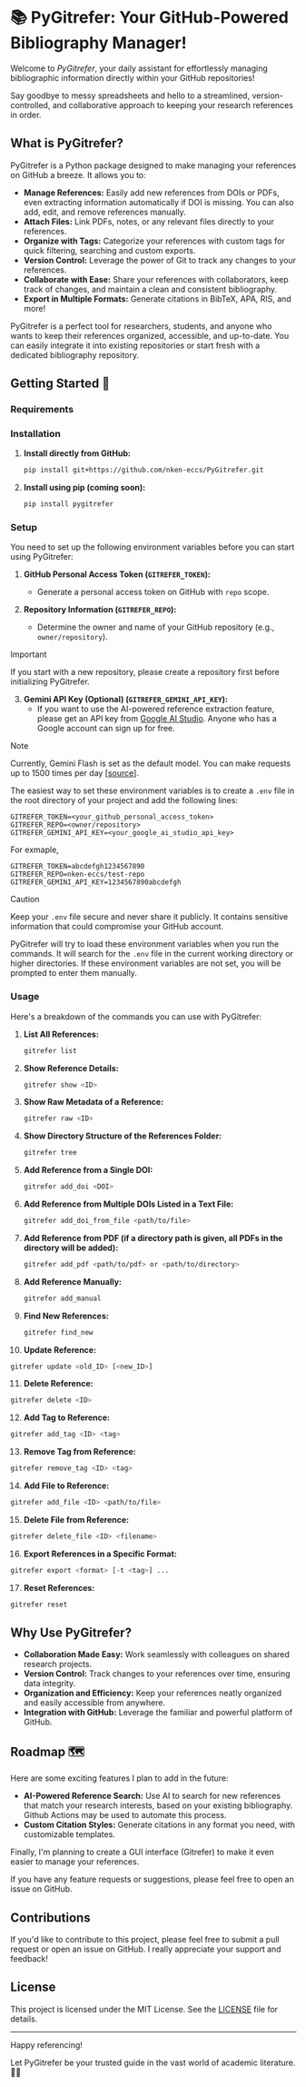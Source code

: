 # 📚 PyGitrefer: Your GitHub-Powered Bibliography Manager!

Welcome to *PyGitrefer*, your daily assistant for effortlessly managing bibliographic information directly within your GitHub repositories!

Say goodbye to messy spreadsheets and hello to a streamlined, version-controlled, and collaborative approach to keeping your research references in order.

## What is PyGitrefer?

PyGitrefer is a Python package designed to make managing your references on GitHub a breeze. It allows you to:

* **Manage References:** Easily add new references from DOIs or PDFs, even extracting information automatically if DOI is missing. You can also add, edit, and remove references manually.
* **Attach Files:** Link PDFs, notes, or any relevant files directly to your references.
* **Organize with Tags:** Categorize your references with custom tags for quick filtering, searching and custom exports.
* **Version Control:** Leverage the power of Git to track any changes to your references.
* **Collaborate with Ease:** Share your references with collaborators, keep track of changes, and maintain a clean and consistent bibliography.
* **Export in Multiple Formats:** Generate citations in BibTeX, APA, RIS, and more!

PyGitrefer is a perfect tool for researchers, students, and anyone who wants to keep their references organized, accessible, and up-to-date. You can easily integrate it into existing repositories or start fresh with a dedicated bibliography repository.

## Getting Started 🚀

### Requirements

### Installation

1. **Install directly from GitHub:**

   ```bash
   pip install git+https://github.com/nken-eccs/PyGitrefer.git
   ```

2. **Install using pip (coming soon):**

   ```bash
   pip install pygitrefer
   ```

### Setup

You need to set up the following environment variables before you can start using PyGitrefer:

1. **GitHub Personal Access Token (`GITREFER_TOKEN`):**
   - Generate a personal access token on GitHub with `repo` scope.

2. **Repository Information (`GITREFER_REPO`):**
   - Determine the owner and name of your GitHub repository (e.g., `owner/repository`).

> [!IMPORTANT]
> If you start with a new repository, please create a repository first before initializing PyGitrefer.

3. **Gemini API Key (Optional) (`GITREFER_GEMINI_API_KEY`):**
   - If you want to use the AI-powered reference extraction feature, please get an API key from [Google AI Studio](https://aistudio.google.com/). Anyone who has a Google account can sign up for free.

> [!NOTE]
> Currently, Gemini Flash is set as the default model. You can make requests up to 1500 times per day [[source](https://ai.google.dev/pricing)].

The easiest way to set these environment variables is to create a `.env` file in the root directory of your project and add the following lines:

   ```bash:.env
   GITREFER_TOKEN=<your_github_personal_access_token>
   GITREFER_REPO=<owner/repository>
   GITREFER_GEMINI_API_KEY=<your_google_ai_studio_api_key>
   ```

For exmaple,

   ```bash:.env
   GITREFER_TOKEN=abcdefgh1234567890
   GITREFER_REPO=nken-eccs/test-repo
   GITREFER_GEMINI_API_KEY=1234567890abcdefgh
   ```

> [!CAUTION]
> Keep your `.env` file secure and never share it publicly. It contains sensitive information that could compromise your GitHub account.


PyGitrefer will try to load these environment variables when you run the commands. It will search for the `.env` file in the current working directory or higher directories. If these environment variables are not set, you will be prompted to enter them manually.

### Usage

Here's a breakdown of the commands you can use with PyGitrefer:

1. **List All References:**

   ```bash
   gitrefer list
   ```

2. **Show Reference Details:**

   ```bash
   gitrefer show <ID>
   ```

3. **Show Raw Metadata of a Reference:**

   ```bash
   gitrefer raw <ID>
   ```

4. **Show Directory Structure of the References Folder:**

   ```bash
   gitrefer tree
   ```

5. **Add Reference from a Single DOI:**

   ```bash
   gitrefer add_doi <DOI>
   ```

6. **Add Reference from Multiple DOIs Listed in a Text File:**

   ```bash
   gitrefer add_doi_from_file <path/to/file>
   ```

7. **Add Reference from PDF (if a directory path is given, all PDFs in the directory will be added):** 

   ```bash
   gitrefer add_pdf <path/to/pdf> or <path/to/directory>
   ```

8. **Add Reference Manually:**

   ```bash
   gitrefer add_manual
   ```

9. **Find New References:**

   ```bash
   gitrefer find_new
   ```

10. **Update Reference:**

   ```bash
   gitrefer update <old_ID> [<new_ID>] 
   ```

11. **Delete Reference:**

   ```bash
   gitrefer delete <ID>
   ```

12. **Add Tag to Reference:**

   ```bash
   gitrefer add_tag <ID> <tag>
   ```

13. **Remove Tag from Reference:**

   ```bash
   gitrefer remove_tag <ID> <tag>
   ```

14. **Add File to Reference:**

   ```bash
   gitrefer add_file <ID> <path/to/file>
   ```

15. **Delete File from Reference:**

   ```bash
   gitrefer delete_file <ID> <filename>
   ```

16. **Export References in a Specific Format:**

   ```bash
   gitrefer export <format> [-t <tag>] ...
   ```

17. **Reset References:**

   ```bash
   gitrefer reset
   ```

## Why Use PyGitrefer?

* **Collaboration Made Easy:** Work seamlessly with colleagues on shared research projects.
* **Version Control:** Track changes to your references over time, ensuring data integrity.
* **Organization and Efficiency:** Keep your references neatly organized and easily accessible from anywhere.
* **Integration with GitHub:** Leverage the familiar and powerful platform of GitHub.

## Roadmap 🗺️

Here are some exciting features I plan to add in the future:

* **AI-Powered Reference Search:** Use AI to search for new references that match your research interests, based on your existing bibliography. Github Actions may be used to automate this process.
* **Custom Citation Styles:** Generate citations in any format you need, with customizable templates.

Finally, I'm planning to create a GUI interface (Gitrefer) to make it even easier to manage your references.

If you have any feature requests or suggestions, please feel free to open an issue on GitHub.

## Contributions

If you'd like to contribute to this project, please feel free to submit a pull request or open an issue on GitHub. I really appreciate your support and feedback!

## License

This project is licensed under the MIT License. See the [LICENSE](LICENSE) file for details.


---

Happy referencing!

Let PyGitrefer be your trusted guide in the vast world of academic literature. 🚢🧭